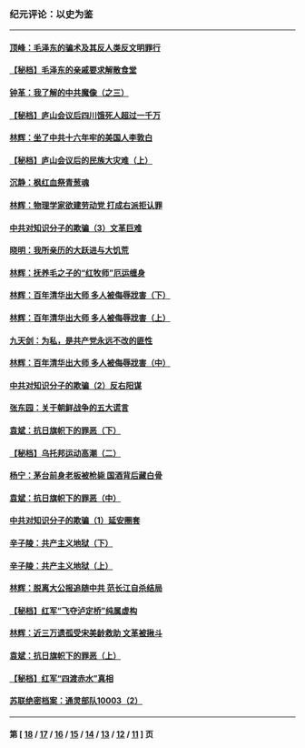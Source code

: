 ### 纪元评论：以史为鉴
---
#### [顶峰：毛泽东的骗术及其反人类反文明罪行](../../pages/nsc1028/n9471767.md) 
#### [【秘档】毛泽东的亲戚要求解散食堂](../../pages/nsc1028/n9463053.md) 
#### [钟革：我了解的中共魔像（之三）](../../pages/nsc1028/n9468142.md) 
#### [【秘档】庐山会议后四川饿死人超过一千万](../../pages/nsc1028/n9462988.md) 
#### [林辉：坐了中共十六年牢的美国人李敦白](../../pages/nsc1028/n9464056.md) 
#### [【秘档】庐山会议后的民族大灾难（上）](../../pages/nsc1028/n9462963.md) 
#### [沉静：枫红血祭青葱魂](../../pages/nsc1028/n9455987.md) 
#### [林辉：物理学家欲建劳动党 打成右派拒认罪](../../pages/nsc1028/n9447941.md) 
#### [中共对知识分子的欺骗（3）文革巨难](../../pages/nsc1028/n9393043.md) 
#### [晓明：我所亲历的大跃进与大饥荒](../../pages/nsc1028/n9430553.md) 
#### [林辉：抚养毛之子的“红牧师”厄运缠身](../../pages/nsc1028/n9425921.md) 
#### [林辉：百年清华出大师  多人被侮辱戕害（下）](../../pages/nsc1028/n9398280.md) 
#### [林辉：百年清华出大师 多人被侮辱戕害（上）](../../pages/nsc1028/n9396373.md) 
#### [九天剑：为私，是共产党永远不改的匪性](../../pages/nsc1028/n9398847.md) 
#### [林辉：百年清华出大师  多人被侮辱戕害（中）](../../pages/nsc1028/n9397781.md) 
#### [中共对知识分子的欺骗（2）反右阳谋](../../pages/nsc1028/n9379204.md) 
#### [张东园：关于朝鲜战争的五大谎言](../../pages/nsc1028/n9382817.md) 
#### [袁斌：抗日旗帜下的罪恶（下）](../../pages/nsc1028/n9379926.md) 
#### [【秘档】乌托邦运动高潮（二）](../../pages/nsc1028/n9364347.md) 
#### [杨宁：茅台前身老板被枪毙 国酒背后藏白骨](../../pages/nsc1028/n9376435.md) 
#### [袁斌：抗日旗帜下的罪恶（中）](../../pages/nsc1028/n9376032.md) 
#### [中共对知识分子的欺骗（1）延安圈套](../../pages/nsc1028/n9375047.md) 
#### [辛子陵：共产主义地狱（下）](../../pages/nsc1028/n9375056.md) 
#### [辛子陵：共产主义地狱（上）](../../pages/nsc1028/n9371573.md) 
#### [林辉：脱离大公报追随中共 范长江自杀结局](../../pages/nsc1028/n9370212.md) 
#### [【秘档】红军“飞夺泸定桥”纯属虚构](../../pages/nsc1028/n9362692.md) 
#### [林辉：近三万遗孤受宋美龄救助 文革被揪斗](../../pages/nsc1028/n9364210.md) 
#### [袁斌：抗日旗帜下的罪恶（上）](../../pages/nsc1028/n9363557.md) 
#### [【秘档】红军“四渡赤水”真相](../../pages/nsc1028/n9362665.md) 
#### [苏联绝密档案：通灵部队10003（2）](../../pages/nsc1028/n9347134.md) 

---
#### 第 [ [18](./18.md) / [17](./17.md) / [16](./16.md) / [15](./15.md) / [14](./14.md) / [13](./13.md) / [12](./12.md) / [11](./11.md) ] 页
